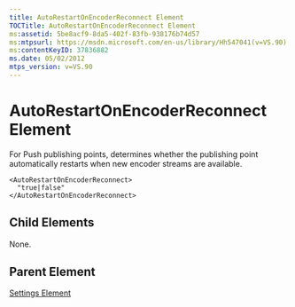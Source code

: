 ```yaml
---
title: AutoRestartOnEncoderReconnect Element
TOCTitle: AutoRestartOnEncoderReconnect Element
ms:assetid: 5be8acf9-8da5-402f-83fb-938176b74d57
ms:mtpsurl: https://msdn.microsoft.com/en-us/library/Hh547041(v=VS.90)
ms:contentKeyID: 37836882
ms.date: 05/02/2012
mtps_version: v=VS.90
---
```


# AutoRestartOnEncoderReconnect Element

For Push publishing points, determines whether the publishing point automatically restarts when new encoder streams are available.

    <AutoRestartOnEncoderReconnect>
      "true|false"
    </AutoRestartOnEncoderReconnect>

## Child Elements

None.

## Parent Element

[Settings Element](settings-element.md)


